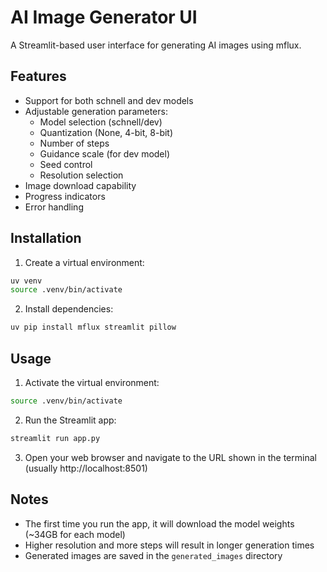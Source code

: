 # AI Image Generator UI

A Streamlit-based user interface for generating AI images using mflux.

## Features

- Support for both schnell and dev models
- Adjustable generation parameters:
  - Model selection (schnell/dev)
  - Quantization (None, 4-bit, 8-bit)
  - Number of steps
  - Guidance scale (for dev model)
  - Seed control
  - Resolution selection
- Image download capability
- Progress indicators
- Error handling

## Installation

1. Create a virtual environment:
```bash
uv venv
source .venv/bin/activate
```

2. Install dependencies:
```bash
uv pip install mflux streamlit pillow
```

## Usage

1. Activate the virtual environment:
```bash
source .venv/bin/activate
```

2. Run the Streamlit app:
```bash
streamlit run app.py
```

3. Open your web browser and navigate to the URL shown in the terminal (usually http://localhost:8501)

## Notes

- The first time you run the app, it will download the model weights (~34GB for each model)
- Higher resolution and more steps will result in longer generation times
- Generated images are saved in the `generated_images` directory
